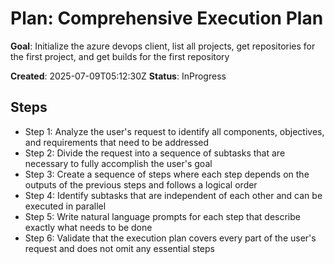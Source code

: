 ﻿# Plan: Comprehensive Execution Plan

**Goal**: Initialize the azure devops client, list all projects, get repositories for the first project, and get builds for the first repository

**Created**: 2025-07-09T05:12:30Z
**Status**: InProgress

## Steps

- Step 1: Analyze the user's request to identify all components, objectives, and requirements that need to be addressed
- Step 2: Divide the request into a sequence of subtasks that are necessary to fully accomplish the user's goal
- Step 3: Create a sequence of steps where each step depends on the outputs of the previous steps and follows a logical order
- Step 4: Identify subtasks that are independent of each other and can be executed in parallel
- Step 5: Write natural language prompts for each step that describe exactly what needs to be done
- Step 6: Validate that the execution plan covers every part of the user's request and does not omit any essential steps
